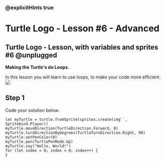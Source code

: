### @explicitHints true

# Turtle Logo - Lesson #6 - Advanced

## Turtle Logo - Lesson, with variables and sprites #6 @unplugged
**Making the Turtle's do Loops.**

In this lesson you will learn to use loops, to make your code more efficient.
![](https://github.com/Mr-Coxall/makecode-arcade-turtle-logo-lesson6-advanced/raw/main/assets/looping_screenshot.png)

## Step 1
Code your solution below.

```ghost
let myTurtle = turtle.fromSprite(sprites.create(img``, SpriteKind.Player))
myTurtle.moveDirection(TurtleDirection.Forward, 0)
myTurtle.turnDirectionByDegrees(TurtleTurnDirection.Right, 90)
myTurtle.setPenColor(0)
myTurtle.pen(TurtlePenMode.Up)
myTurtle.say("Hello, World!")
for (let index = 0; index < 0; index++) {
}
```
